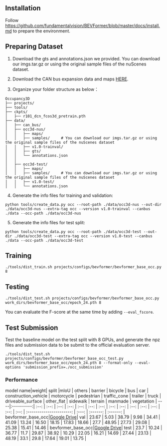 ## Installation
Follow https://github.com/fundamentalvision/BEVFormer/blob/master/docs/install.md to prepare the environment.

## Preparing Dataset
1. Download the gts and annotations.json we provided. You can download our imgs.tar.gz or using the original sample files of the nuScenes dataset.

2. Download the CAN bus expansion data and maps [HERE](https://www.nuscenes.org/download).

3. Organize your folder structure as below：
```
Occupancy3D
├── projects/
├── tools/
├── ckpts/
│   ├── r101_dcn_fcos3d_pretrain.pth
├── data/
│   ├── can_bus/
│   ├── occ3d-nus/
│   │   ├── maps/
│   │   ├── samples/     # You can download our imgs.tar.gz or using the original sample files of the nuScenes dataset
│   │   ├── v1.0-trainval/
│   │   ├── gts/
│   │   └── annotations.json
│   │ 
│   ├── occ3d-test/
│   │   ├── maps/
│   │   ├── samples/     # You can download our imgs.tar.gz or using the original sample files of the nuScenes dataset
│   │   ├── v1.0-test/
│   │   └── annotations.json
```


4. Generate the info files for training and validation:
```
python tools/create_data.py occ --root-path ./data/occ3d-nus --out-dir ./data/occ3d-nus --extra-tag occ --version v1.0-trainval --canbus ./data --occ-path ./data/occ3d-nus
``` 

5. Generate the info files for test split:
```
python tools/create_data.py occ --root-path ./data/occ3d-test --out-dir ./data/occ3d-test --extra-tag occ --version v1.0-test --canbus ./data --occ-path ./data/occ3d-test
``` 

## Training
```
./tools/dist_train.sh projects/configs/bevformer/bevformer_base_occ.py 8
```

## Testing
```
./tools/dist_test.sh projects/configs/bevformer/bevformer_base_occ.py work_dirs/bevformer_base_occ/epoch_24.pth 8
```
You can evaluate the F-score at the same time by adding `--eval_fscore`.

## Test Submission
Test the baseline model on the test split with 8 GPUs, and generate the npz files and submission data to be submit to the official evaluation server.
```
./tools/dist_test.sh projects/configs/bevformer/bevformer_base_occ_test.py work_dirs/bevformer_base_occ/epoch_24.pth 8 --format-only --eval-options 'submission_prefix=./occ_submission'
```

### Performance

model name|weight| split |mIoU | others | barrier | bicycle | bus | car | construction_vehicle | motorcycle | pedestrian | traffic_cone | trailer |  truck | driveable_surface | other_flat | sidewalk | terrain | manmade | vegetation | 
----|:----------:| :--: | :--: | :--: | :--: | :--: | :--: | :--: | :--: | :--: | :--: | :--: | :--: | :--: | :--: | :----------------------: | :---: | :------: | :------: |
bevformer_base_occ|[Google Drive](https://drive.google.com/file/d/1NyoiosafAmne1qiABeNOPXR-P-y0i7_I/view?usp=share_link)| val | 23.67 | 5.03 | 38.79 | 9.98 | 34.41 | 41.09 | 13.24 | 16.50 | 18.15 | 17.83 | 18.66 | 27.7 | 48.95 | 27.73 | 29.08 | 25.38 | 15.41 | 14.46 | 
bevformer_base_occ|[Google Drive](https://drive.google.com/file/d/1NyoiosafAmne1qiABeNOPXR-P-y0i7_I/view?usp=share_link)| test | 23.7 | 10.24 | 36.77 | 11.7 | 29.87 | 38.92 | 10.29 | 22.05 | 16.21 | 14.69 | 27.44 | 23.13 | 48.19 | 33.1 | 29.8 | 17.64 | 19.01 | 13.75 | 

